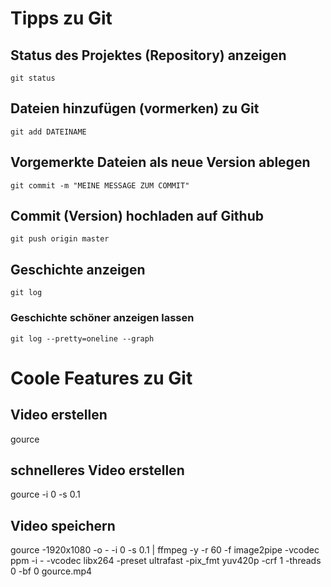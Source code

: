 # Tipps zu Git

## Status des Projektes (Repository) anzeigen
    git status

## Dateien hinzufügen (vormerken) zu Git
    git add DATEINAME

## Vorgemerkte Dateien als neue Version ablegen
    git commit -m "MEINE MESSAGE ZUM COMMIT"

## Commit (Version) hochladen auf Github
    git push origin master

## Geschichte anzeigen 
    git log

### Geschichte schöner anzeigen lassen
    git log --pretty=oneline --graph

# Coole Features zu Git

## Video erstellen
gource

## schnelleres Video erstellen
gource -i 0 -s 0.1

## Video speichern
gource -1920x1080 -o - -i 0 -s 0.1 | ffmpeg -y -r 60 -f image2pipe -vcodec ppm -i - -vcodec libx264 -preset ultrafast -pix_fmt yuv420p -crf 1 -threads 0 -bf 0 gource.mp4

